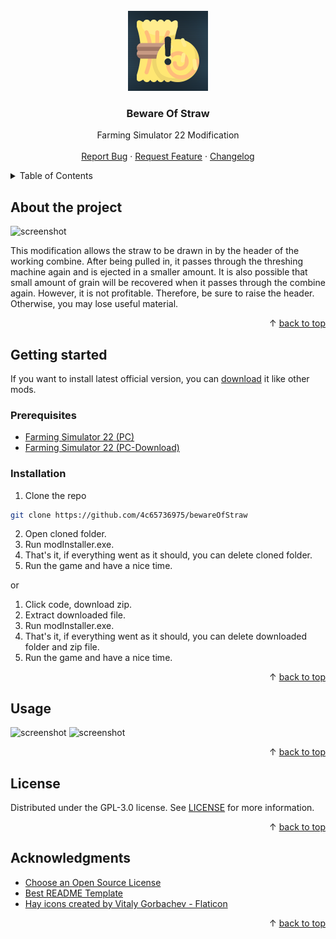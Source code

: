 <div id="top"></div>
<br/>
<div align="center">
  <a href="https://github.com/4c65736975/bewareOfStraw">
    <img src="screenshots/icon.png" alt="Logo" width="128" height="128">
  </a>
  <h3>Beware Of Straw</h3>
  <p>
    Farming Simulator 22 Modification
    <br/>
    <br/>
    <a href="https://github.com/4c65736975/bewareOfStraw/issues">Report Bug</a>
    ·
    <a href="https://github.com/4c65736975/bewareOfStraw/issues">Request Feature</a>
    ·
    <a href="https://github.com/4c65736975/bewareOfStraw/blob/main/CHANGELOG.md">Changelog</a>
  </p>
</div>
<details>
  <summary>Table of Contents</summary>
  <ol>
    <li>
      <a href="#about-the-project">About The Project</a>
    </li>
    <li>
      <a href="#getting-started">Getting Started</a>
      <ul>
        <li>
          <a href="#prerequisites">Prerequisites</a>
        </li>
        <li>
          <a href="#installation">Installation</a>
        </li>
      </ul>
    </li>
    <li>
      <a href="#usage">Usage</a>
    </li>
    <li>
      <a href="#license">License</a>
    </li>
    <li>
      <a href="#acknowledgments">Acknowledgments</a>
    </li>
  </ol>
</details>

## About the project

<img src="screenshots/screenShot (1).png" alt="screenshot">

This modification allows the straw to be drawn in by the header of the working combine. After being pulled in, it passes through the threshing machine again and is ejected in a smaller amount. It is also possible that small amount of grain will be recovered when it passes through the combine again. However, it is not profitable. Therefore, be sure to raise the header. Otherwise, you may lose useful material.

<p align="right">&#x2191 <a href="#top">back to top</a></p>

## Getting started

If you want to install latest official version, you can [download](https://www.farming-simulator.com/mod.php?mod_id=224583&title=fs2022) it like other mods.
<br/>

### Prerequisites

- [Farming Simulator 22 (PC)](https://www.farming-simulator.com/buy-now.php?platform=pc&code=DANIO)
- [Farming Simulator 22 (PC-Download)](https://www.farming-simulator.com/buy-now.php?platform=pcdigital&code=DANIO)

### Installation

1. Clone the repo

```sh
git clone https://github.com/4c65736975/bewareOfStraw
```

2. Open cloned folder.
3. Run modInstaller.exe.
4. That's it, if everything went as it should, you can delete cloned folder.
5. Run the game and have a nice time.

or

1. Click code, download zip.
2. Extract downloaded file.
3. Run modInstaller.exe.
4. That's it, if everything went as it should, you can delete downloaded folder and zip file.
5. Run the game and have a nice time.

<p align="right">&#x2191 <a href="#top">back to top</a></p>

## Usage

<img src="screenshots/screenShot (2).png" alt="screenshot">
<img src="screenshots/screenShot (3).png" alt="screenshot">

<p align="right">&#x2191 <a href="#top">back to top</a></p>

## License

Distributed under the GPL-3.0 license. See [LICENSE](https://github.com/4c65736975/bewareOfStraw/blob/main/LICENSE) for more information.

<p align="right">&#x2191 <a href="#top">back to top</a></p>

## Acknowledgments

- [Choose an Open Source License](https://choosealicense.com)
- [Best README Template](https://github.com/othneildrew/Best-README-Template)
- [Hay icons created by Vitaly Gorbachev - Flaticon](https://www.flaticon.com/free-icons/hay)

<p align="right">&#x2191 <a href="#top">back to top</a></p>
